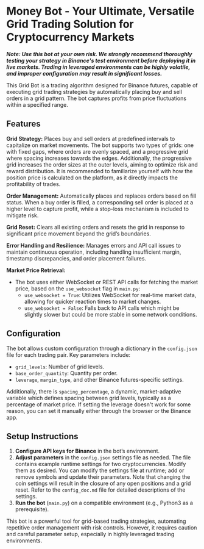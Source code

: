 # Money Bot - Your Ultimate, Versatile Grid Trading Solution for Cryptocurrency Markets

***Note: Use this bot at your own risk. We strongly recommend thoroughly testing your strategy in Binance's test environment before deploying it in live markets. Trading in leveraged environments can be highly volatile, and improper configuration may result in significant losses.***

This Grid Bot is a trading algorithm designed for Binance futures, capable of executing grid trading strategies by automatically placing buy and sell orders in a grid pattern. The bot captures profits from price fluctuations within a specified range.

## Features

**Grid Strategy:** Places buy and sell orders at predefined intervals to capitalize on market movements. The bot supports two types of grids: one with fixed gaps, where orders are evenly spaced, and a progressive grid where spacing increases towards the edges. Additionally, the progressive grid increases the order sizes at the outer levels, aiming to optimize risk and reward distribution. It is recommended to familiarize yourself with how the position price is calculated on the platform, as it directly impacts the profitability of trades.

**Order Management:** Automatically places and replaces orders based on fill status. When a buy order is filled, a corresponding sell order is placed at a higher level to capture profit, while a stop-loss mechanism is included to mitigate risk.

**Grid Reset:** Clears all existing orders and resets the grid in response to significant price movement beyond the grid’s boundaries.

**Error Handling and Resilience:** Manages errors and API call issues to maintain continuous operation, including handling insufficient margin, timestamp discrepancies, and order placement failures.

**Market Price Retrieval:** 
- The bot uses either WebSocket or REST API calls for fetching the market price, based on the `use_websocket` flag in `main.py`:
  - `use_websocket = True`: Utilizes WebSocket for real-time market data, allowing for quicker reaction times to market changes.
  - `use_websocket = False`: Falls back to API calls which might be slightly slower but could be more stable in some network conditions.

## Configuration

The bot allows custom configuration through a dictionary in the `config.json` file for each trading pair. Key parameters include:
- `grid_levels`: Number of grid levels.
- `base_order_quantity`: Quantity per order.
- `leverage`, `margin_type`, and other Binance futures-specific settings.

Additionally, there is `spacing_percentage`, a dynamic, market-adaptive variable which defines spacing between grid levels, typically as a percentage of market price. 
If setting the leverage doesn't work for some reason, you can set it manually either through the browser or the Binance app.

## Setup Instructions

1. **Configure API keys for Binance** in the bot’s environment.
2. **Adjust parameters** in the `config.json` settings file as needed. The file contains example runtime settings for two cryptocurrencies. Modify them as desired. You can modify the settings file at runtime; add or remove symbols and update their parameters. Note that changing the coin settings will result in the closure of any open positions and a grid reset. Refer to the `config_doc.md` file for detailed descriptions of the settings.
3. **Run the bot** (`main.py`) on a compatible environment (e.g., Python3 as a prerequisite).

This bot is a powerful tool for grid-based trading strategies, automating repetitive order management with risk controls. However, it requires caution and careful parameter setup, especially in highly leveraged trading environments.


